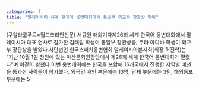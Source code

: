```yaml
---
categories: f
title: "말레이시아 세계 한국어 웅변대회에서 통일부 외교부 장관상 받아"
---
```

(쿠알라룸푸르=월드코리안신문) 서규원 해외기자제26회 세계 한국어 웅변대회에서 말레이시아 대표 연사로 참가한 김태림 학생이 통일부 장관상을, 두라 아디바 학생이 외교부 장관상을 받았다.사단법인 한국스피치웅변협회 말레이시아본지회(회장 허진학)는 &ldquo;지난 10월 1일 창원에 있는 마산문화원강당에서 제26회 세계 한국어 웅변대회가 열렸다&rdquo;며 이같이 밝혔다.이번 웅변대회에는 한국을 포함해 16개국에서 진행한 지역별 예선을 통과한 사람들이 참가했다. 외국인 개인 부문에는 13명, 단체 부문에는 3팀, 해외동포 부문에는 5